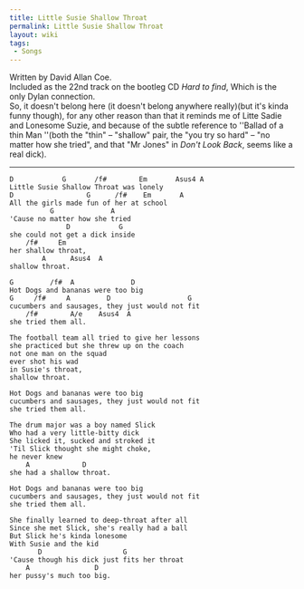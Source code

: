 ```yaml
---
title: Little Susie Shallow Throat
permalink: Little Susie Shallow Throat
layout: wiki
tags:
 - Songs
---
```


Written by David Allan Coe.  
Included as the 22nd track on the bootleg CD *Hard to find*, Which is
the only Dylan connection.  
So, it doesn't belong here (it doesn't belong anywhere really)(but it's
kinda funny though), for any other reason than that it reminds me of
Litte Sadie and Lonesome Suzie, and because of the subtle reference to
''Ballad of a thin Man ''(both the "thin" – "shallow" pair, the "you try
so hard" – "no matter how she tried", and that "Mr Jones" in *Don't Look
Back*, seems like a real dick).

* * * * *

    D            G       /f#        Em       Asus4 A
    Little Susie Shallow Throat was lonely
    D                  G      /f#    Em       A
    All the girls made fun of her at school
              G              A
    'Cause no matter how she tried
                  D            G
    she could not get a dick inside
        /f#     Em
    her shallow throat,
            A      Asus4  A
    shallow throat.

    G         /f#  A              D
    Hot Dogs and bananas were too big
    G     /f#     A         D                   G
    cucumbers and sausages, they just would not fit
        /f#        A/e    Asus4  A
    she tried them all.

    The football team all tried to give her lessons
    she practiced but she threw up on the coach
    not one man on the squad
    ever shot his wad
    in Susie's throat,
    shallow throat.

    Hot Dogs and bananas were too big
    cucumbers and sausages, they just would not fit
    she tried them all.

    The drum major was a boy named Slick
    Who had a very little-bitty dick
    She licked it, sucked and stroked it
    'Til Slick thought she might choke,
    he never knew
        A             D
    she had a shallow throat.

    Hot Dogs and bananas were too big
    cucumbers and sausages, they just would not fit
    she tried them all.

    She finally learned to deep-throat after all
    Since she met Slick, she's really had a ball
    But Slick he's kinda lonesome
    With Susie and the kid
           D                    G
    'Cause though his dick just fits her throat
        A                D
    her pussy's much too big.
